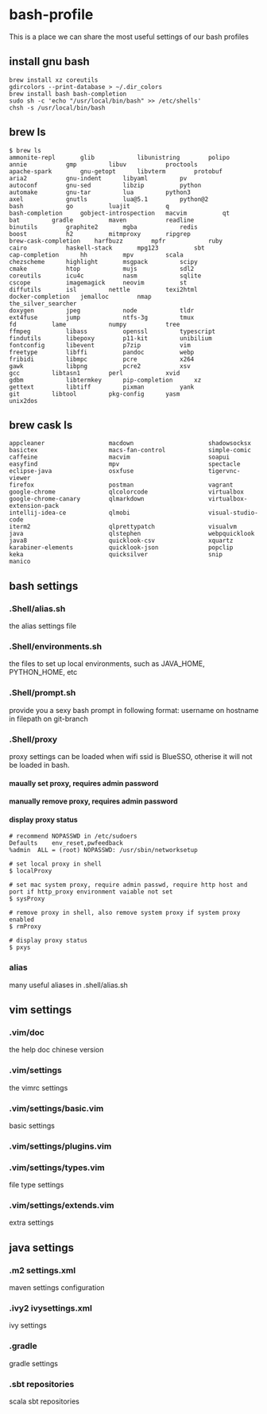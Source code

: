 # bash-profile
This is a place we can share the most useful settings of our bash profiles

## install gnu bash

```
brew install xz coreutils
gdircolors --print-database > ~/.dir_colors
brew install bash bash-completion
sudo sh -c 'echo "/usr/local/bin/bash" >> /etc/shells'
chsh -s /usr/local/bin/bash
```

## brew ls

```
$ brew ls
ammonite-repl		glib			libunistring		polipo
annie			gmp			libuv			proctools
apache-spark		gnu-getopt		libvterm		protobuf
aria2			gnu-indent		libyaml			pv
autoconf		gnu-sed			libzip			python
automake		gnu-tar			lua			python3
axel			gnutls			lua@5.1			python@2
bash			go			luajit			q
bash-completion		gobject-introspection	macvim			qt
bat			gradle			maven			readline
binutils		graphite2		mgba			redis
boost			h2			mitmproxy		ripgrep
brew-cask-completion	harfbuzz		mpfr			ruby
cairo			haskell-stack		mpg123			sbt
cap-completion		hh			mpv			scala
chezscheme		highlight		msgpack			scipy
cmake			htop			mujs			sdl2
coreutils		icu4c			nasm			sqlite
cscope			imagemagick		neovim			st
diffutils		isl			nettle			texi2html
docker-completion	jemalloc		nmap			the_silver_searcher
doxygen			jpeg			node			tldr
ext4fuse		jump			ntfs-3g			tmux
fd			lame			numpy			tree
ffmpeg			libass			openssl			typescript
findutils		libepoxy		p11-kit			unibilium
fontconfig		libevent		p7zip			vim
freetype		libffi			pandoc			webp
fribidi			libmpc			pcre			x264
gawk			libpng			pcre2			xsv
gcc			libtasn1		perl			xvid
gdbm			libtermkey		pip-completion		xz
gettext			libtiff			pixman			yank
git			libtool			pkg-config		yasm
unix2dos
```

## brew cask ls

```
appcleaner                  macdown                     shadowsocksx
basictex                    macs-fan-control            simple-comic
caffeine                    macvim                      soapui
easyfind                    mpv                         spectacle
eclipse-java                osxfuse                     tigervnc-viewer
firefox                     postman                     vagrant
google-chrome               qlcolorcode                 virtualbox
google-chrome-canary        qlmarkdown                  virtualbox-extension-pack
intellij-idea-ce            qlmobi                      visual-studio-code
iterm2                      qlprettypatch               visualvm
java                        qlstephen                   webpquicklook
java8                       quicklook-csv               xquartz
karabiner-elements          quicklook-json              popclip
keka                        quicksilver                 snip
manico
```

## bash settings
### .Shell/alias.sh
the alias settings file

### .Shell/environments.sh
the files to set up local environments, such as JAVA_HOME, PYTHON_HOME, etc

### .Shell/prompt.sh
provide you a sexy bash prompt in following format:
username on hostname in filepath on git-branch

### .Shell/proxy
proxy settings can be loaded when wifi ssid is BlueSSO, otherise it will not be loaded in bash.
#### maually set proxy, requires admin password

#### manually remove proxy, requires admin password

#### display proxy status

```
# recommend NOPASSWD in /etc/sudoers
Defaults	env_reset,pwfeedback
%admin  ALL = (root) NOPASSWD: /usr/sbin/networksetup

# set local proxy in shell
$ localProxy

# set mac system proxy, require admin passwd, require http host and port if http_proxy environment vaiable not set
$ sysProxy

# remove proxy in shell, also remove system proxy if system proxy enabled
$ rmProxy

# display proxy status
$ pxys
```

### alias
many useful aliases in .shell/alias.sh



## vim settings

### .vim/doc
the help doc chinese version

### .vim/settings
the vimrc settings

### .vim/settings/basic.vim
basic settings

### .vim/settings/plugins.vim

### .vim/settings/types.vim
file type settings

### .vim/settings/extends.vim
extra settings


## java settings

### .m2 settings.xml
maven settings configuration

### .ivy2 ivysettings.xml
ivy settings

### .gradle
gradle settings

### .sbt repositories
scala sbt repositories
